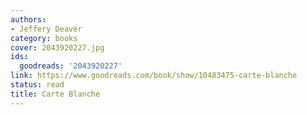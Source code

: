 ```yaml
---
authors:
- Jeffery Deaver
category: books
cover: 2043920227.jpg
ids:
  goodreads: '2043920227'
link: https://www.goodreads.com/book/show/10483475-carte-blanche
status: read
title: Carte Blanche
---
```

